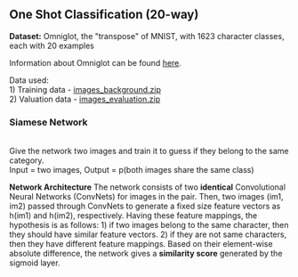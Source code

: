 ## One Shot Classification (20-way) 

**Dataset:** Omniglot, the "transpose" of MNIST, with 1623 character classes, each with 20 examples

Information about Omniglot can be found [here](https://github.com/brendenlake/omniglot). 

Data used:
<br> 1) Training data - [images_background.zip](https://github.com/brendenlake/omniglot/blob/master/python/images_background.zip)
<br> 2) Valuation data - [images_evaluation.zip](https://github.com/brendenlake/omniglot/blob/master/python/images_evaluation.zip)

### Siamese Network
<br> Give the network two images and train it to guess if they belong to the same category. 
<br> Input = two images, Output = p(both images share the same class) 

**Network Architecture**
The network consists of two **identical** Convolutional Neural Networks (ConvNets) for images in the pair. Then, two images (im1, im2) passed through ConvNets to generate a fixed size feature vectors as h(im1) and h(im2), respectively. Having these feature mappings, the hypothesis is as follows: 1) if two images belong to the same character, then they should have similar feature vectors. 2) if they are not same characters, then they have different feature mappings. Based on their element-wise absolute difference, the network gives a **similarity score** generated by the sigmoid layer. 

